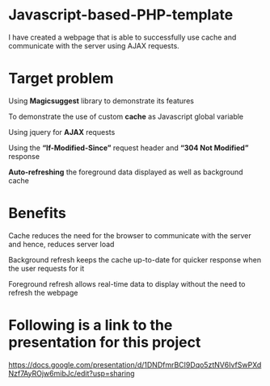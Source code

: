 # Javascript-based-PHP-template
I have created a webpage that is able to successfully use cache and communicate with the server using AJAX requests.

# Target problem
Using **Magicsuggest** library to demonstrate its features

To demonstrate the use of custom **cache** as Javascript global variable

Using jquery for **AJAX** requests

Using the **“If-Modified-Since”** request header and **“304 Not Modified”**  response

**Auto-refreshing** the foreground data displayed as well as background cache

# Benefits
Cache reduces the need for the browser to communicate with the server and hence, reduces server load

Background refresh keeps the cache up-to-date for quicker response when the user requests for it

Foreground refresh allows real-time data to display without the need to refresh the webpage

# Following is a link to the presentation for this project
https://docs.google.com/presentation/d/1DNDfmrBCI9Dqo5ztNV6IvfSwPXdNzf7AyROjw6mibJc/edit?usp=sharing
